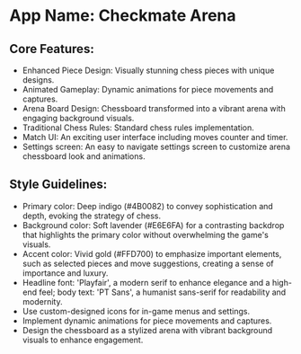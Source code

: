 # **App Name**: Checkmate Arena

## Core Features:

- Enhanced Piece Design: Visually stunning chess pieces with unique designs.
- Animated Gameplay: Dynamic animations for piece movements and captures.
- Arena Board Design: Chessboard transformed into a vibrant arena with engaging background visuals.
- Traditional Chess Rules: Standard chess rules implementation.
- Match UI: An exciting user interface including moves counter and timer.
- Settings screen: An easy to navigate settings screen to customize arena chessboard look and animations.

## Style Guidelines:

- Primary color: Deep indigo (#4B0082) to convey sophistication and depth, evoking the strategy of chess.
- Background color: Soft lavender (#E6E6FA) for a contrasting backdrop that highlights the primary color without overwhelming the game's visuals.
- Accent color: Vivid gold (#FFD700) to emphasize important elements, such as selected pieces and move suggestions, creating a sense of importance and luxury.
- Headline font: 'Playfair', a modern serif to enhance elegance and a high-end feel; body text: 'PT Sans', a humanist sans-serif for readability and modernity.
- Use custom-designed icons for in-game menus and settings.
- Implement dynamic animations for piece movements and captures.
- Design the chessboard as a stylized arena with vibrant background visuals to enhance engagement.